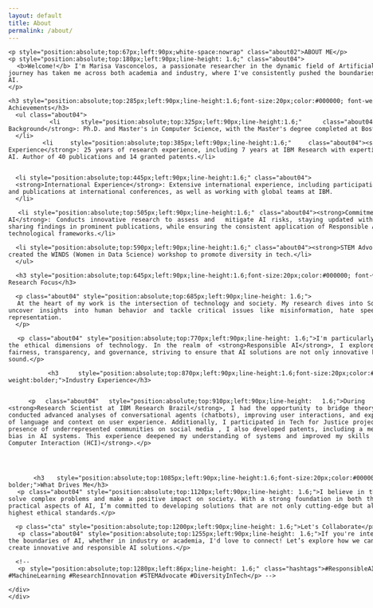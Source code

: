 ```yaml
---
layout: default
title: About
permalink: /about/
---
```


<style>

.secao {
  color: #000000;
  font-size: 18px;
  font-family: Cardo;
  font-weight: bolder;
}

.key-achievements {
    list-style-type: none;
    padding: 0;
}
.key-achievements li {
    margin-bottom: 10px;
    font-family: Arial, sans-serif;
    font-size:18px;
}

.about04 {
  font-family: Arial, sans-serif;
  line-height: 1.6;
  color: #333;

}
.about04 h3 {
    color: #000000 !important;
    font-weight: bolder !important;
    font-size: 10px !important;
}


.about04 li {
    margin-bottom: 10px;
    font-family: Arial, sans-serif;
    line-height: 1.6;
    list-style-type: none;
    padding: 0;
}


.hashtags {
    margin-top: 20px;
    font-size: 0.9em;
    color: #666;
    font-family: Arial, sans-serif;
}
.cta {
    margin-top: 20px;
    font-weight: bold;
    color: #0056b3;
    font-size: 18px;
    font-family: Arial, sans-serif;
}

</style>

<div id="page1-div" style="position:relative;width:1536px;height:864px;">
<div style="position:relative;width:860px;height:864px;text-align: justify;">

    <p style="position:absolute;top:67px;left:90px;white-space:nowrap" class="about02">ABOUT ME</p>
    <p style="position:absolute;top:180px;left:90px;line-height: 1.6;" class="about04">
      <b>Welcome!</b> I'm Marisa Vasconcelos, a passionate researcher in the dynamic field of Artificial Intelligence. My journey has taken me across both academia and industry, where I've consistently pushed the boundaries of innovation in AI.
    </p>

    <h3 style="position:absolute;top:285px;left:90px;line-height:1.6;font-size:20px;color:#000000; font-weight: bolder;">Key Achievements</h3>
      <ul class="about04">
      <li style="position:absolute;top:325px;left:90px;line-height:1.6;" class="about04"><strong>Academic Background</strong>: Ph.D. and Master's in Computer Science, with the Master's degree completed at Boston University
      </li>
      <li style="position:absolute;top:385px;left:90px;line-height:1.6;" class="about04"><strong>Professional Experience</strong>: 25 years of research experience, including 7 years at IBM Research with expertise in Responsible AI. Author of 40 publications and 14 granted patents.</li>


      <li style="position:absolute;top:445px;left:90px;line-height:1.6;" class="about04">
      <strong>International Experience</strong>: Extensive international experience, including participation, presentations, and publications at international conferences, as well as working with global teams at IBM.
      </li>

      <li style="position:absolute;top:505px;left:90px;line-height:1.6;" class="about04"><strong>Commitment to Responsible AI</strong>: Conducts innovative research to assess and  mitigate AI risks, staying updated with advancements and sharing findings in prominent publications, while ensuring the consistent application of Responsible AI policies across technological frameworks.</li>

      <li style="position:absolute;top:590px;left:90px;line-height:1.6;" class="about04"><strong>STEM Advocate</strong>: Co-created the WINDS (Women in Data Science) workshop to promote diversity in tech.</li>
      </ul>

      <h3 style="position:absolute;top:645px;left:90px;line-height:1.6;font-size:20px;color:#000000; font-weight:bolder;">My Research Focus</h3>

      <p class="about04" style="position:absolute;top:685px;left:90px;line-height: 1.6;">
      At the heart of my work is the intersection of technology and society. My research dives into Social Computing to uncover insights into human behavior and tackle critical issues like misinformation, hate speech, and cultural representation.
      </p>

      <p class="about04" style="position:absolute;top:770px;left:90px;line-height: 1.6;">I'm particularly passionate about the ethical dimensions of technology. In the realm of <strong>Responsible AI</strong>, I explore key topics like fairness, transparency, and governance, striving to ensure that AI solutions are not only innovative but also ethically sound.</p>

      <h3 style="position:absolute;top:870px;left:90px;line-height:1.6;font-size:20px;color:#000000; font-weight:bolder;">Industry Experience</h3>


      <p class="about04" style="position:absolute;top:910px;left:90px;line-height: 1.6;">During my time as a <strong>Research Scientist at IBM Research Brazil</strong>, I had the opportunity to bridge theory and practice. I conducted advanced analyses of conversational agents (chatbots), improving user interactions, and exploring the impact of language and context on user experience. Additionally, I participated in Tech for Justice projects, analyzing the presence of underrepresented communities on social media , I also developed patents, including a method for auditing bias in AI systems. This experience deepened my understanding of systems and improved my skills in <strong>Human-Computer Interaction (HCI)</strong>.</p>




      <h3 style="position:absolute;top:1085px;left:90px;line-height:1.6;font-size:20px;color:#000000; font-weight: bolder;">What Drives Me</h3>
      <p class="about04" style="position:absolute;top:1120px;left:90px;line-height: 1.6;">I believe in the power of AI to solve complex problems and make a positive impact on society. With a strong foundation in both the theoretical and practical aspects of AI, I’m committed to developing solutions that are not only cutting-edge but also align with the highest ethical standards.</p>

      <p class="cta" style="position:absolute;top:1200px;left:90px;line-height: 1.6;">Let's Collaborate</p>
      <p class="about04" style="position:absolute;top:1255px;left:90px;line-height: 1.6;">If you're interested in pushing the boundaries of AI, whether in industry or academia, I'd love to connect! Let’s explore how we can work together to create innovative and responsible AI solutions.</p>

      <!--
      <p style="position:absolute;top:1280px;left:86px;line-height: 1.6;" class="hashtags">#ResponsibleAI #SocialComputing #MachineLearning #ResearchInnovation #STEMAdvocate #DiversityInTech</p> -->

    </div>
    </div>

